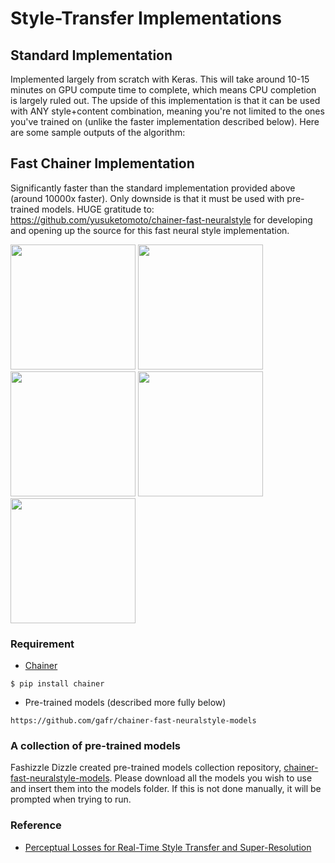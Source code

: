 # Style-Transfer Implementations 
## Standard Implementation
Implemented largely from scratch with Keras. This will take around 10-15 minutes on GPU compute time to complete, which means CPU completion is largely ruled out. The upside of this implementation is that it can be used with ANY style+content combination, meaning you're not limited to the ones you've trained on (unlike the faster implementation described below). Here are some sample outputs of the algorithm:

## Fast Chainer Implementation
Significantly faster than the standard implementation provided above (around 10000x faster). Only downside is that it must be used with pre-trained models. HUGE gratitude to: https://github.com/yusuketomoto/chainer-fast-neuralstyle for developing and opening up the source for this fast neural style implementation.

<img src="https://raw.githubusercontent.com/yusuketomoto/chainer-fast-neuralstyle/master/sample_images/tubingen.jpg" height="200px">

<img src="https://raw.githubusercontent.com/yusuketomoto/chainer-fast-neuralstyle/master/sample_images/style_1.png" height="200px">
<img src="https://raw.githubusercontent.com/yusuketomoto/chainer-fast-neuralstyle/master/sample_images/output_1.jpg" height="200px">

<img src="https://raw.githubusercontent.com/yusuketomoto/chainer-fast-neuralstyle/master/sample_images/style_2.png" height="200px">
<img src="https://raw.githubusercontent.com/yusuketomoto/chainer-fast-neuralstyle/master/sample_images/output_2.jpg" height="200px">

### Requirement
- [Chainer](https://github.com/pfnet/chainer)
```
$ pip install chainer
```

- Pre-trained models (described more fully below)
```
https://github.com/gafr/chainer-fast-neuralstyle-models
```

### A collection of pre-trained models
Fashizzle Dizzle created pre-trained models collection repository, [chainer-fast-neuralstyle-models](https://github.com/gafr/chainer-fast-neuralstyle-models). Please download all the models you wish to use and insert them into the models folder. If this is not done manually, it will be prompted when trying to run.

### Reference
- [Perceptual Losses for Real-Time Style Transfer and Super-Resolution](http://arxiv.org/abs/1603.08155)